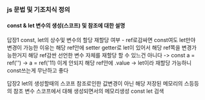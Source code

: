 ### js 문법 및 기조치식 정의


#### const & let 변수의 생성(스코프) 및 참조에 대한 설명


답장1
 const, let의 상수및 변수의 할당 재할당 여부 - ref로감싸면 const여도 let만야 변경이 가능한 이유는 해당 ref안에 setter getter로 let이 있어서 해당 ref쪽을 변경가능한거지 해당 ref감싼 선언한 변수 자체를 재할당 할 수 있느건 아니다 -> const a = ref('') -> a = ref('11) 이게 안되지 해당 ref안에 .value -> let이라 재할당 가능하니 const쓰는게 무난하고 좋다 

 답장2
 let의 생성할때의 스코프 참조로인한 값변경이 아닌 해당 저장된 메모리의 스등등의 참조 변수 스코프에서 대해 생성되면서의 메모리생성 const let 검색